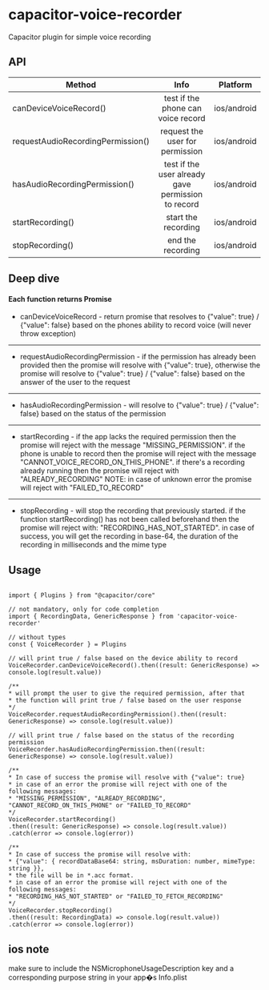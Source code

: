 # capacitor-voice-recorder

Capacitor plugin for simple voice recording

## API

| Method                            | Info                                               | Platform    |
| ----------------------------------|:--------------------------------------------------:|:-----------:|
| canDeviceVoiceRecord()            | test if the phone can voice record                 | ios/android |
| requestAudioRecordingPermission() | request the user for permission                    | ios/android |
| hasAudioRecordingPermission()     | test if the user already gave permission to record | ios/android |
| startRecording()                  | start the recording                                | ios/android |
| stopRecording()                   | end the recording                                  | ios/android |

## Deep dive
#### Each function returns Promise

* canDeviceVoiceRecord - return promise that resolves to {"value": true} / {"value": false} based
  on the phones ability to record voice (will never throw exception)
---
* requestAudioRecordingPermission -  if the permission has already been provided
  then the promise will resolve with {"value": true}, otherwise the promise will resolve
  to {"value": true} / {"value": false} based on the answer of the user to the request
---
* hasAudioRecordingPermission - will resolve to {"value": true} / {"value": false} based on the
  status of the permission
---
* startRecording - if the app lacks the required permission then
  the promise will reject with the message "MISSING_PERMISSION".
  if the phone is unable to record then the promise will reject
  with the message "CANNOT_VOICE_RECORD_ON_THIS_PHONE".
  if there's a recording already running then the promise will reject with "ALREADY_RECORDING"
  NOTE: in case of unknown error the promise will reject with "FAILED_TO_RECORD"
---
* stopRecording - will stop the recording that previously started. if the function startRecording()
  has not been called beforehand then the promise will reject with: "RECORDING_HAS_NOT_STARTED".
  in case of success, you will get the recording in base-64,
  the duration of the recording in milliseconds and the mime type
  
## Usage

```

import { Plugins } from "@capacitor/core"

// not mandatory, only for code completion
import { RecordingData, GenericResponse } from 'capacitor-voice-recorder'

// without types
const { VoiceRecorder } = Plugins

// will print true / false based on the device ability to record
VoiceRecorder.canDeviceVoiceRecord().then((result: GenericResponse) => console.log(result.value))

/** 
* will prompt the user to give the required permission, after that
* the function will print true / false based on the user response
*/
VoiceRecorder.requestAudioRecordingPermission().then((result: GenericResponse) => console.log(result.value))

// will print true / false based on the status of the recording permission
VoiceRecorder.hasAudioRecordingPermission.then((result: GenericResponse) => console.log(result.value))

/**
* In case of success the promise will resolve with {"value": true}
* in case of an error the promise will reject with one of the following messages:
* "MISSING_PERMISSION", "ALREADY_RECORDING", "CANNOT_RECORD_ON_THIS_PHONE" or "FAILED_TO_RECORD"
*/
VoiceRecorder.startRecording()
.then((result: GenericResponse) => console.log(result.value))
.catch(error => console.log(error))

/**
* In case of success the promise will resolve with:
* {"value": { recordDataBase64: string, msDuration: number, mimeType: string }},
* the file will be in *.acc format.
* in case of an error the promise will reject with one of the following messages:
* "RECORDING_HAS_NOT_STARTED" or "FAILED_TO_FETCH_RECORDING"
*/
VoiceRecorder.stopRecording()
.then((result: RecordingData) => console.log(result.value))
.catch(error => console.log(error))

```

## ios note
make sure to include the NSMicrophoneUsageDescription key
and a corresponding purpose string in your app�s Info.plist